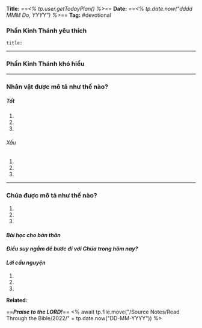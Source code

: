 **Title:** ==*<% tp.user.getTodayPlan() %>*==
**Date:** ==*<% tp.date.now("dddd MMM Do, YYYY") %>*==
**Tag:** #devotional

### **Phần Kinh Thánh yêu thích**
```ad-bible
title: 

```
----
### **Phần Kinh Thánh khó hiểu**
> 
----
### **Nhân vật được mô tả như thế nào?**
##### Tốt
1. 
2. 
3. 
###### Xấu
1. 
2. 
3. 
----
### **Chúa được mô tả như thế nào?**
1. 
2. 
3. 
#### *Bài học cho bản thân*
> 
#### *Điều suy ngẫm để bước đi với Chúa trong hôm nay?*
> 
#### *Lời cầu nguyện*
1. 
2. 
3. 


**Related:**


==***Praise to the LORD!***==
<% await tp.file.move("/Source Notes/Read Through the Bible/2022/" + tp.date.now("DD-MM-YYYY")) %>